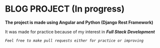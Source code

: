 # **BLOG PROJECT (In progress)**

**The project is made using Angular and Python (Django Rest Framework)**

It was made for practice because of my interest in ***Full Stack Development***

*`Feel free to make pull requests either for practice or improving`*
